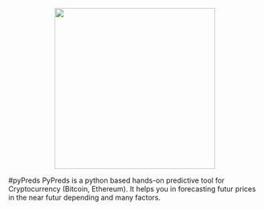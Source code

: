 <p align="center">
<img src="https://github.com/aardoi/pyPreds/blob/master/docs/pyPreds_logo.PNG" width="320">
</p>

#pyPreds
PyPreds is a python based hands-on predictive tool for Cryptocurrency (Bitcoin, Ethereum). It helps you in forecasting futur prices in the near futur depending and many factors.
